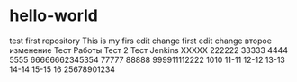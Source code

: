 # hello-world
test first repository
This is my firs edit change
first edit change
второе изменение
Тест Работы
Тест 2
Тест Jenkins
XXXXX
222222
33333
4444
5555
66666662345354
77777
88888
999911112222
1010
11-11
12-12
13-13
14-14
15-15
16
25678901234